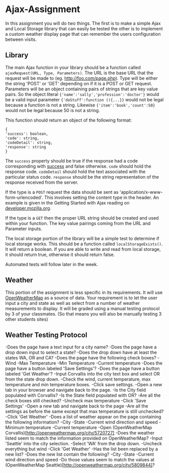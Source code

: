 Ajax-Assignment
===============
In this assignment you will do two things. The first is to make a simple Ajax and Local Storage library that can easily be tested the other is to implement a custom weather display page that can remember the users configuration between visits.

Library
-------
The main Ajax function in your library should be a function called `ajaxRequest(URL, Type, Parameters)`. The URL is the base URL that the request will be made to (eg. http://foo.com/page.php). Type will be either the string 'POST' or 'GET' depending on if it is a POST or GET request. Parameters will be an object containing pairs of strings that are key value pairs. So the object literal `{'name':'sally','profession':'doctor'}` would be a valid input parameter `{'doStuff':function (){...}}` would not be legal because a function is not a string. Likewise `{'item':'book','count':50}` would not be legal because 50 is not a string.

This function should return an object of the following format:
```
{
'success': boolean,
'code': string,
'codeDetail': string,
'response': string
}
```
The `success` property should be true if the response had a code corresponding with [success](http://en.wikipedia.org/wiki/List_of_HTTP_status_codes#2xx_Success) and false otherwise. `code` should hold the response code. `codeDetail` should hold the text associated with the particular status code. `response` should be the string representation of the response received from the server.

If the type is a `POST` request the data should be sent as 'application/x-www-form-urlencoded'. This involves setting the content type in the header. An example is given in the Getting Started with Ajax reading on [developer.mozilla.org](https://developer.mozilla.org/en-US/docs/AJAX/Getting_Started#Step_5_.E2.80.93_Working_with_data).

If the type is a `GET` then the proper URL string should be created and used within your function. The key value pairings coming from the URL and Parameter inputs.

The local storage portion of the library will be a simple test to determine if local storage works. This should be a function called `localStorageExists()`. It will return a boolean. If you are able to write and read from local storage, it should return true, otherwise it should return false.

Automated tests will follow later in the week.

Weather
-------
This portion of the assignment is less specific in its requirements. It will use [OpenWeatherMap](http://openweathermap.org/api) as a source of data. Your requirement is to let the user input a city and state as well as select from a number of weather measurements to display. It will be graded using a manual testing protocol by 3 of your classmates. (So that means you will also be manually testing 3 other students sites)

Weather Testing Protocol
------------------------
-Does the page have a text input for a city name?
-Does the page have a drop down input to select a state?
-Does the drop down have at least the states WA, OR and CA?
-Does the page have the following check boxes?
  -Wind
  -Max Temperature
  -Min Temperature
  -Current temperature
-Does the page have a button labeled 'Save Settings'?
-Does the page have a button labeled 'Get Weather'?
-Input Corvallis into the city text box and select OR from the state drop down.
-Check the wind, current temperature, max temperature and min temperature boxes.
-Click save settings.
-Open a new tab in your browser and navigate back to the page.
-Is the City field populated with Corvallis?
-Is the State field populated with OR?
-Are all the check boxes still checked?
-Uncheck max temperature
-Click 'Save Settings'
-Open a new tab and navigate back to the page
-Are all the settings as before the same except that max temperature is still unchecked?
-Click 'Get Weather'
-Does a list of weather appear on the page containing the following information?
  -City
  -State
  -Current wind direction and speed
  -Minimum temperature
  -Current temperature
-Open (OpenWeatherMap Corvallis)[http://openweathermap.org/city/5720727]
  -Does the weather listed seem to match the information provided on OpenWeatherMap?
-Input 'Seattle' into the city selection.
-Select 'WA' from the drop down.
  -Uncheck everything but wind
-Click 'Get Weather'
  -Has the list been replaced by a new list?
  -Does the new list contain the following?
    -City
    -State
    -Current wind direction and speed
  -Do those values seem to match the values at (OpenWeatherMap Seattle)[http://openweathermap.org/city/5809844]?
